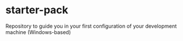 # starter-pack
Repository to guide you in your first configuration of your development machine (Windows-based)

